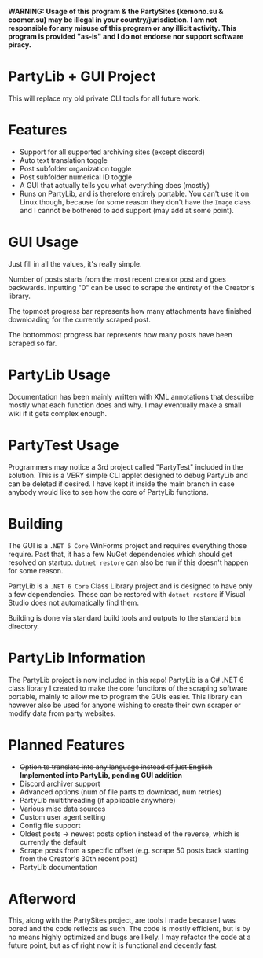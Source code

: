 **WARNING: Usage of this program & the PartySites (kemono.su & coomer.su) may be illegal in your country/jurisdiction. I am not responsible for any misuse of this program or any illicit activity. This program is provided "as-is" and I do not endorse nor support software piracy.**

# PartyLib + GUI Project

This will replace my old private CLI tools for all future work.

# Features
- Support for all supported archiving sites (except discord)
- Auto text translation toggle
- Post subfolder organization toggle
- Post subfolder numerical ID toggle
- A GUI that actually tells you what everything does (mostly)
- Runs on PartyLib, and is therefore entirely portable. You can't use it on Linux though, because for some reason they don't have the ``Image`` class and I cannot be bothered to add support (may add at some point).

# GUI Usage
Just fill in all the values, it's really simple.

Number of posts starts from the most recent creator post and goes backwards. Inputting "0" can be used to scrape the entirety of the Creator's library.

The topmost progress bar represents how many attachments have finished downloading for the currently scraped post.

The bottommost progress bar represents how many posts have been scraped so far.

# PartyLib Usage
Documentation has been mainly written with XML annotations that describe mostly what each function does and why. I may eventually make a small wiki if it gets complex enough.

# PartyTest Usage
Programmers may notice a 3rd project called "PartyTest" included in the solution. This is a VERY simple CLI applet designed to debug PartyLib and can be deleted if desired. I have kept it inside the main branch in case anybody would like to see how the core of PartyLib functions.

# Building
The GUI is a ``.NET 6 Core`` WinForms project and requires everything those require. Past that, it has a few NuGet dependencies which should get resolved on startup. ``dotnet restore`` can also be run if this doesn't happen for some reason.

PartyLib is a ``.NET 6 Core`` Class Library project and is designed to have only a few dependencies. These can be restored with ``dotnet restore`` if Visual Studio does not automatically find them.

Building is done via standard build tools and outputs to the standard ``bin`` directory.

# PartyLib Information 
The PartyLib project is now included in this repo! PartyLib is a C# .NET 6 class library I created to make the core functions of the scraping software portable, mainly to allow me to program the GUIs easier. This library can however also be used for anyone wishing to create their own scraper or modify data from party websites.

# Planned Features
- ~~Option to translate into any language instead of just English~~ **Implemented into PartyLib, pending GUI addition**
- Discord archiver support
- Advanced options (num of file parts to download, num retries)
- PartyLib multithreading (if applicable anywhere)
- Various misc data sources
- Custom user agent setting
- Config file support
- Oldest posts -> newest posts option instead of the reverse, which is currently the default
- Scrape posts from a specific offset (e.g. scrape 50 posts back starting from the Creator's 30th recent post)
- PartyLib documentation

# Afterword
This, along with the PartySites project, are tools I made because I was bored and the code reflects as such. The code is mostly efficient, but is by no means highly optimized and bugs are likely. I may refactor the code at a future point, but as of right now it is functional and decently fast.

